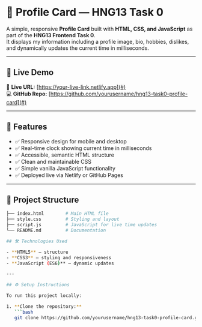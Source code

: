 # 🌟 Profile Card — HNG13 Task 0

A simple, responsive **Profile Card** built with **HTML, CSS, and JavaScript** as part of the **HNG13 Frontend Task 0**.  
It displays my information including a profile image, bio, hobbies, dislikes, and dynamically updates the current time in milliseconds.

---

## 🚀 Live Demo

🔗 **Live URL:** [https://your-live-link.netlify.app](#)  
💻 **GitHub Repo:** [https://github.com/yourusername/hng13-task0-profile-card](#)

---

## 🧩 Features

- ✅ Responsive design for mobile and desktop
- ✅ Real-time clock showing current time in milliseconds
- ✅ Accessible, semantic HTML structure
- ✅ Clean and maintainable CSS
- ✅ Simple vanilla JavaScript functionality
- ✅ Deployed live via Netlify or GitHub Pages

---

## 📁 Project Structure

````bash
├── index.html        # Main HTML file
├── style.css         # Styling and layout
├── script.js         # JavaScript for live time updates
└── README.md         # Documentation

## 🛠️ Technologies Used

- **HTML5** – structure
- **CSS3** – styling and responsiveness
- **JavaScript (ES6)** – dynamic updates

---

## ⚙️ Setup Instructions

To run this project locally:

1. **Clone the repository:**
   ```bash
   git clone https://github.com/yourusername/hng13-task0-profile-card.git
````
